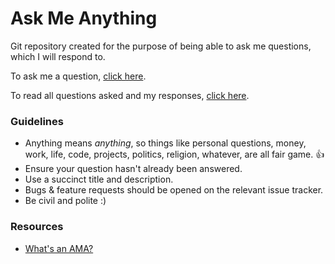 # Ask Me Anything

Git repository created for the purpose of being able to ask me questions, which I will respond to.

To ask me a question, [click here](../../issues/new).

To read all questions asked and my responses, [click here](../../issues).

### Guidelines

* Anything means *anything*, so things like personal questions, money, work, life, code, projects, politics, religion, whatever, are all fair game. 👍
* Ensure your question hasn't already been answered.
* Use a succinct title and description.
* Bugs & feature requests should be opened on the relevant issue tracker.
* Be civil and polite :)

### Resources

* [What's an AMA?](https://en.wikipedia.org/wiki/R/IAmA)